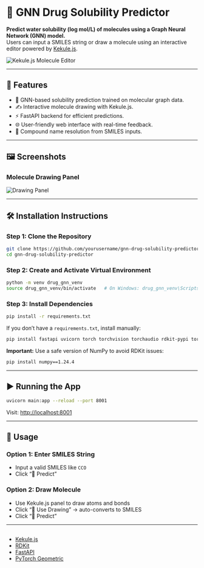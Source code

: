 # 🧬 GNN Drug Solubility Predictor

**Predict water solubility (log mol/L) of molecules using a Graph Neural Network (GNN) model.**  
Users can input a SMILES string or draw a molecule using an interactive editor powered by [Kekule.js](https://partridgejiang.github.io/Kekule.js/).

![Kekule.js Molecule Editor](https://partridgejiang.github.io/Kekule.js/documents/tutorial/_images/composerUI.png)

---

## 🚀 Features

- 🔬 GNN-based solubility prediction trained on molecular graph data.
- ✍️ Interactive molecule drawing with Kekule.js.
- ⚡ FastAPI backend for efficient predictions.
- 🌐 User-friendly web interface with real-time feedback.
- 🧪 Compound name resolution from SMILES inputs.

---

## 🖼️ Screenshots

### Molecule Drawing Panel

![Drawing Panel](https://partridgejiang.github.io/Kekule.js/documents/tutorial/_images/composerUI.png)

---

## 🛠️ Installation Instructions

### Step 1: Clone the Repository

```bash
git clone https://github.com/yourusername/gnn-drug-solubility-predictor.git
cd gnn-drug-solubility-predictor
```

### Step 2: Create and Activate Virtual Environment

```bash
python -m venv drug_gnn_venv
source drug_gnn_venv/bin/activate   # On Windows: drug_gnn_venv\Scripts\activate
```

### Step 3: Install Dependencies

```bash
pip install -r requirements.txt
```

If you don’t have a `requirements.txt`, install manually:

```bash
pip install fastapi uvicorn torch torchvision torchaudio rdkit-pypi torch-geometric jinja2 requests
```

**Important:** Use a safe version of NumPy to avoid RDKit issues:

```bash
pip install numpy==1.24.4
```

---

## ▶️ Running the App

```bash
uvicorn main:app --reload --port 8001
```

Visit: [http://localhost:8001](http://localhost:8001)

---

## 🧪 Usage

### Option 1: Enter SMILES String

- Input a valid SMILES like `CCO`
- Click “🔮 Predict”

### Option 2: Draw Molecule

- Use Kekule.js panel to draw atoms and bonds
- Click “🧪 Use Drawing” → auto-converts to SMILES
- Click “🔮 Predict”

---


## 

- [Kekule.js](https://partridgejiang.github.io/Kekule.js/)
- [RDKit](https://www.rdkit.org/)
- [FastAPI](https://fastapi.tiangolo.com/)
- [PyTorch Geometric](https://pytorch-geometric.readthedocs.io/)
